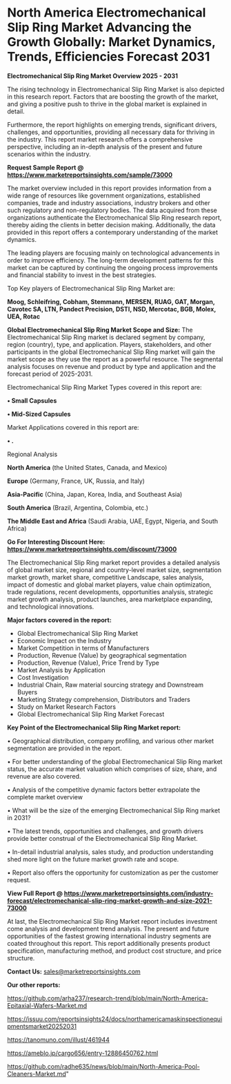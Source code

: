 # North America Electromechanical Slip Ring Market Advancing the Growth Globally: Market Dynamics, Trends, Efficiencies Forecast 2031

<Strong> Electromechanical Slip Ring Market Overview 2025 - 2031</strong>

The rising technology in Electromechanical Slip Ring Market is also depicted in this research report. Factors that are boosting the growth of the market, and giving a positive push to thrive in the global market is explained in detail.

Furthermore, the report highlights on emerging trends, significant drivers, challenges, and opportunities, providing all necessary data for thriving in the industry. This report market research offers a comprehensive perspective, including an in-depth analysis of the present and future scenarios within the industry.

<strong>Request Sample Report @ <a href=https://www.marketreportsinsights.com/sample/73000>https://www.marketreportsinsights.com/sample/73000</a></strong>

The market overview included in this report provides information from a wide range of resources like government organizations, established companies, trade and industry associations, industry brokers and other such regulatory and non-regulatory bodies. The data acquired from these organizations authenticate the Electromechanical Slip Ring research report, thereby aiding the clients in better decision making. Additionally, the data provided in this report offers a contemporary understanding of the market dynamics.

The leading players are focusing mainly on technological advancements in order to improve efficiency. The long-term development patterns for this market can be captured by continuing the ongoing process improvements and financial stability to invest in the best strategies.

Top Key players of Electromechanical Slip Ring Market are:

<strong>Moog, Schleifring, Cobham, Stemmann, MERSEN, RUAG, GAT, Morgan, Cavotec SA, LTN, Pandect Precision, DSTI, NSD, Mercotac, BGB, Molex, UEA, Rotac</strong>

<strong><b>Global Electromechanical Slip Ring Market Scope and Size:</b></strong>
The Electromechanical Slip Ring market is declared segment by company, region (country), type, and application. Players, stakeholders, and other participants in the global Electromechanical Slip Ring market will gain the market scope as they use the report as a powerful resource. The segmental analysis focuses on revenue and product by type and application and the forecast period of 2025-2031.

Electromechanical Slip Ring Market Types covered in this report are:

<strong>• Small Capsules

• Mid-Sized Capsules</strong>

Market Applications covered in this report are:

<strong>• .</strong> 

Regional Analysis

<strong>North America</strong> (the United States, Canada, and Mexico)

<strong>Europe</strong> (Germany, France, UK, Russia, and Italy)

<strong>Asia-Pacific</strong> (China, Japan, Korea, India, and Southeast Asia)

<strong>South America</strong> (Brazil, Argentina, Colombia, etc.)

<strong>The Middle East and Africa</strong> (Saudi Arabia, UAE, Egypt, Nigeria, and South Africa)

<strong>Go For Interesting Discount Here: <a href=https://www.marketreportsinsights.com/discount/73000>https://www.marketreportsinsights.com/discount/73000</a></strong>

The Electromechanical Slip Ring market report provides a detailed analysis of global market size, regional and country-level market size, segmentation market growth, market share, competitive Landscape, sales analysis, impact of domestic and global market players, value chain optimization, trade regulations, recent developments, opportunities analysis, strategic market growth analysis, product launches, area marketplace expanding, and technological innovations.

<strong><b>Major factors covered in the report:</b></strong>
<ul>
  <li>Global Electromechanical Slip Ring Market </li>
  <li>Economic Impact on the Industry</li>
  <li>Market Competition in terms of Manufacturers</li>
  <li>Production, Revenue (Value) by geographical segmentation</li>
  <li>Production, Revenue (Value), Price Trend by Type</li>
  <li>Market Analysis by Application</li>
  <li>Cost Investigation</li>
  <li>Industrial Chain, Raw material sourcing strategy and Downstream Buyers</li>
  <li>Marketing Strategy comprehension, Distributors and Traders</li>
  <li>Study on Market Research Factors</li>
  <li>Global Electromechanical Slip Ring Market Forecast</li>
</ul>

<strong><b>Key Point of the Electromechanical Slip Ring Market report:</b></strong>

• Geographical distribution, company profiling, and various other market segmentation are provided in the report.

• For better understanding of the global Electromechanical Slip Ring market status, the accurate market valuation which comprises of size, share, and revenue are also covered.

• Analysis of the competitive dynamic factors better extrapolate the complete market overview

• What will be the size of the emerging Electromechanical Slip Ring market in 2031?

• The latest trends, opportunities and challenges, and growth drivers provide better construal of the Electromechanical Slip Ring Market.

• In-detail industrial analysis, sales study, and production understanding shed more light on the future market growth rate and scope.

• Report also offers the opportunity for customization as per the customer request.

<strong><b>View Full Report @ <a href=https://www.marketreportsinsights.com/industry-forecast/electromechanical-slip-ring-market-growth-and-size-2021-73000>https://www.marketreportsinsights.com/industry-forecast/electromechanical-slip-ring-market-growth-and-size-2021-73000</a></b></strong>


At last, the Electromechanical Slip Ring Market report includes investment come analysis and development trend analysis. The present and future opportunities of the fastest growing international industry segments are coated throughout this report. This report additionally presents product specification, manufacturing method, and product cost structure, and price structure.

<strong>Contact Us:</strong>
sales@marketreportsinsights.com

<strong>Our other reports:</strong>

<a href=https://github.com/arha237/research-trend/blob/main/North-America-Epitaxial-Wafers-Market.md>https://github.com/arha237/research-trend/blob/main/North-America-Epitaxial-Wafers-Market.md</a>

<a href=https://issuu.com/reportsinsights24/docs/northamericamaskinspectionequipmentsmarket20252031>https://issuu.com/reportsinsights24/docs/northamericamaskinspectionequipmentsmarket20252031</a>

<a href=https://tanomuno.com/illust/461944>https://tanomuno.com/illust/461944</a>

<a href=https://ameblo.jp/cargo656/entry-12886450762.html>https://ameblo.jp/cargo656/entry-12886450762.html</a>

<a href=https://github.com/radhe635/news/blob/main/North-America-Pool-Cleaners-Market.md>https://github.com/radhe635/news/blob/main/North-America-Pool-Cleaners-Market.md</a>"
